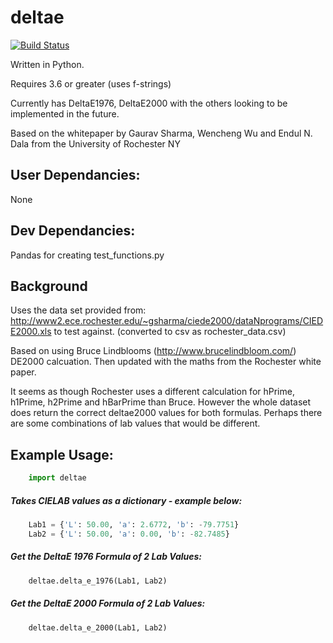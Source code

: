 # deltae

[![Build Status](https://app.travis-ci.com/kaineyb/deltae.svg?branch=master)](https://app.travis-ci.com/kaineyb/deltae)

Written in Python. 

Requires 3.6 or greater (uses f-strings)

Currently has DeltaE1976, DeltaE2000 with the others looking to be implemented in the future.

Based on the whitepaper by Gaurav Sharma, Wencheng Wu and Endul N. Dala from the University of Rochester NY

## User Dependancies:
None

## Dev Dependancies:
Pandas for creating test_functions.py 

## Background

Uses the data set provided from: http://www2.ece.rochester.edu/~gsharma/ciede2000/dataNprograms/CIEDE2000.xls to test against. (converted to csv as rochester_data.csv)

Based on using Bruce Lindblooms (http://www.brucelindbloom.com/) DE2000 calcuation. Then updated with the maths from the Rochester white paper.

It seems as though Rochester uses a different calculation for hPrime, h1Prime, h2Prime and hBarPrime than Bruce. However the whole dataset does return the correct deltae2000 values for both formulas. Perhaps there are some combinations of lab values that would be different.

## Example Usage:
```python
    import deltae
```
##### Takes CIELAB values as a dictionary - example below:
```python
    Lab1 = {'L': 50.00, 'a': 2.6772, 'b': -79.7751}
    Lab2 = {'L': 50.00, 'a': 0.00, 'b': -82.7485}
```

##### Get the DeltaE 1976 Formula of 2 Lab Values:
```python
    deltae.delta_e_1976(Lab1, Lab2)
```
##### Get the DeltaE 2000 Formula of 2 Lab Values:
```python
    deltae.delta_e_2000(Lab1, Lab2)
```